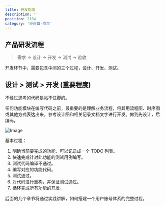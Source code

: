 ```yaml
---
title: 开发指南
description: ''
position: 2104
category: '经验篇-项目'
---
```


## 产品研发流程

> 需求 -> 设计 -> 开发 -> 测试 -> 验收

开发环节中，需要包含中间的三个过程，设计、开发、测试。

## 设计 > 测试 > 开发 (重要程度)

不经过思考的代码是站不住脚的。

任何功能模块在编写代码之前，最重要的是理解业务流程，将其用流程图、时序图或其他方式表达出来，参考设计图和相关记录文档文字进行开发。做到先设计，后编码。

![Image](https://www.ibm.com/developerworks/cn/linux/l-tdd/images/X.jpg)

基本过程：

1. 明确当前要完成的功能，可以记录成一个 TODO 列表。
2. 快速完成针对此功能的测试用例编写。
3. 测试代码编译不通过。
4. 编写对应的功能代码。
5. 测试通过。
6. 对代码进行重构，并保证测试通过。
7. 循环完成所有功能的开发。

后面的几个章节将通过实践讲解，如何搭建一个用户账号体系的完整过程。

<adsbygoogle></adsbygoogle>
